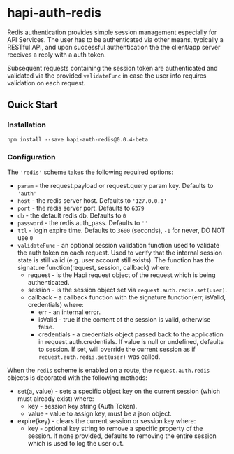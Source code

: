 # hapi-auth-redis

Redis authentication provides simple session management especially for API Services. The user has to be authenticated via other means, typically a RESTful API, and upon successful authentication the the client/app server receives a reply with a auth token.

Subsequent requests containing the session token are authenticated and validated via the provided `validateFunc` in case the user info requires validation on each request.


## Quick Start

### Installation

```
npm install --save hapi-auth-redis@0.0.4-beta
```

### Configuration

The `'redis'` scheme takes the following required options:

* `param` - the request.payload or request.query param key. Defaults to `'auth'`
* `host` - the redis server host. Defaults to `'127.0.0.1'`
* `port` - the redis server port. Defaults to `6379`
* `db` - the default redis db. Defaults to `0`
* `password` - the redis auth_pass. Defaults to `''`
* `ttl` - login expire time. Defaults to `3600` (seconds), `-1` for never, DO NOT use `0`
* `validateFunc` - an optional session validation function used to validate the auth token on each request. Used to verify that the internal session state is still valid (e.g. user account still exists). The function has the signature function(request, session, callback) where:
  * request - is the Hapi request object of the request which is being authenticated.
  * session - is the session object set via `request.auth.redis.set(user)`.
  * callback - a callback function with the signature function(err, isValid, credentials) where:
    * err - an internal error.
    * isValid - true if the content of the session is valid, otherwise false.
    * credentials - a credentials object passed back to the application in request.auth.credentials. If value is null or undefined, defaults to session. If set, will override the current session as if `request.auth.redis.set(user)` was called.

When the `redis` scheme is enabled on a route, the `request.auth.redis` objects is decorated with the following methods:

* set(a, value) - sets a specific object key on the current session (which must already exist) where:
  * key - session key string (Auth Token).
  * value - value to assign key, must be a json object.
* expire(key) - clears the current session or session key where:
  * key - optional key string to remove a specific property of the session. If none provided, defaults to removing the entire session which is used to log the user out.

